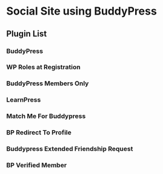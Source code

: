 # Social Site using BuddyPress
## Plugin List
### BuddyPress
### WP Roles at Registration
### BuddyPress Members Only
### LearnPress
### Match Me For Buddypress
### BP Redirect To Profile
### Buddypress Extended Friendship Request
### BP Verified Member